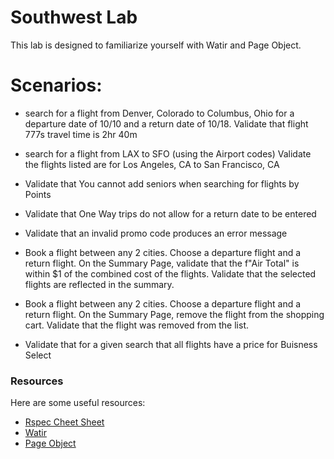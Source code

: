 # Southwest Lab

This lab is designed to familiarize yourself with Watir and Page Object. 

# Scenarios:

  - search for a flight from Denver, Colorado to Columbus, Ohio for 
a departure date of 10/10 and a return date of 10/18. 
Validate that flight 777s travel time is 2hr 40m

- search for a flight from LAX to SFO (using the Airport codes)
Validate the flights listed are for Los Angeles, CA to San Francisco, CA

- Validate that You cannot add seniors when searching for flights by Points

- Validate that One Way trips do not allow for a return date to be entered

- Validate that an invalid promo code produces an error message

- Book a flight between any 2 cities. Choose a departure flight and a return flight. 
On the Summary Page, validate that the f"Air Total" is within $1 of the combined cost of the flights.
Validate that the selected flights are reflected in the summary.

- Book a flight between any 2 cities. Choose a departure flight and a return flight. 
On the Summary Page, remove the flight from the shopping cart. Validate that the 
flight was removed from the list.

- Validate that for a given search that all flights have a price for Buisness Select

### Resources

Here are some useful resources:

* [Rspec Cheet Sheet](https://www.anchor.com.au/wp-content/uploads/rspec_cheatsheet_attributed.pdf) 
* [Watir](http://watir.com/guides/) 
* [Page Object](https://github.com/cheezy/page-object) 

